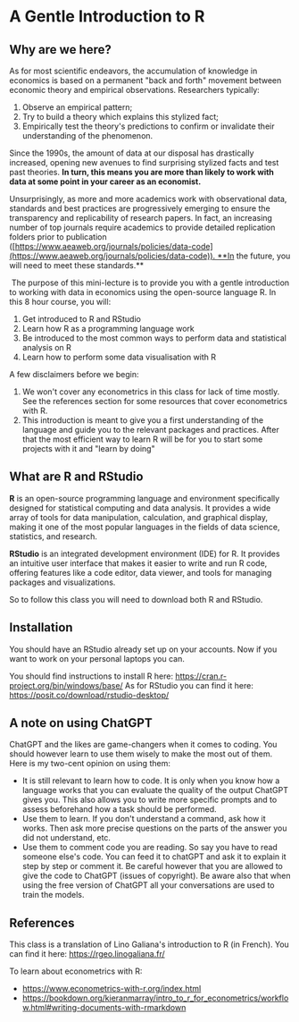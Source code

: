 # A Gentle Introduction to R 

## Why are we here? 

As for most scientific endeavors, the accumulation of knowledge in economics is based on a permanent "back and forth" movement between economic theory and empirical observations. Researchers typically:

1. Observe an empirical pattern;
2. Try to build a theory which explains this stylized fact;
3. Empirically test the theory's predictions to confirm or invalidate their understanding of the phenomenon.

Since the 1990s, the amount of data at our disposal has drastically increased, opening new avenues to find surprising stylized facts and test past theories. **In turn, this means you are more than likely to work with data at some point in your career as an economist.**

Unsurprisingly, as more and more academics work with observational data, standards and best practices are progressively emerging to ensure the transparency and replicability of research papers. In fact, an increasing number of top journals require academics to provide detailed replication folders prior to publication ([https://www.aeaweb.org/journals/policies/data-code](https://www.aeaweb.org/journals/policies/data-code)). **In the future, you will need to meet these standards.**

 The purpose of this mini-lecture is to provide you with a gentle introduction to working with data in economics using the open-source language R. In this 8 hour course, you will:

1. Get introduced to R and RStudio
2. Learn how R as a programming language work 
3. Be introduced to the most common ways to perform data and statistical analysis on R
4. Learn how to perform some data visualisation with R 

A few disclaimers before we begin:
1. We won't cover any econometrics in this class for lack of time mostly. See the references section for some resources that cover econometrics with R. 
2. This introduction is meant to give you a first understanding of the language and guide you to the relevant packages and practices. After that the most efficient way to learn R will be for you to start some projects with it and "learn by doing"

## What are R and RStudio

**R** is an open-source programming language and environment specifically designed for statistical computing and data analysis. It provides a wide array of tools for data manipulation, calculation, and graphical display, making it one of the most popular languages in the fields of data science, statistics, and research.

**RStudio** is an integrated development environment (IDE) for R. It provides an intuitive user interface that makes it easier to write and run R code, offering features like a code editor, data viewer, and tools for managing packages and visualizations. 

So to follow this class you will need to download both R and RStudio.

## Installation

You should have an RStudio already set up on your accounts. Now if you want to work on your personal laptops you can. 

You should find instructions to install R here: https://cran.r-project.org/bin/windows/base/
As for RStudio you can find it here: https://posit.co/download/rstudio-desktop/


## A note on using ChatGPT

ChatGPT and the likes are game-changers when it comes to coding. You should however learn to use them wisely to make the most out of them. Here is my two-cent opinion on using them: 

- It is still relevant to learn how to code. It is only when you know how a language works that you can evaluate the quality of the output ChatGPT gives you. This also allows you to write more specific prompts and to assess beforehand how a task should be performed. 
- Use them to learn. If you don't understand a command, ask how it works. Then ask more precise questions on the parts of the answer you did not understand, etc.  
- Use them to comment code you are reading. So say you have to read someone else's code. You can feed it to chatGPT and ask it to explain it step by step or comment it. Be careful however that you are allowed to give the code to ChatGPT (issues of copyright). Be aware also that when using the free version of ChatGPT all your conversations are used to train the models. 

## References

This class is a translation of Lino Galiana's introduction to R (in French). You can find it here: https://rgeo.linogaliana.fr/

To learn about econometrics with R: 
- https://www.econometrics-with-r.org/index.html
- https://bookdown.org/kieranmarray/intro_to_r_for_econometrics/workflow.html#writing-documents-with-rmarkdown

